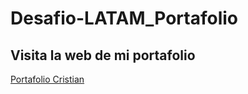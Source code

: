 # Desafio-LATAM_Portafolio

## Visita la web de mi portafolio
<a href="https://crsarevalo.github.io/desafio-6/" target="_blank" rel="noopener noreferrer">Portafolio Cristian</a>